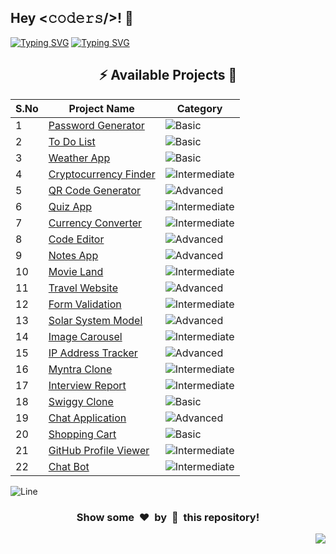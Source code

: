<h2>Hey <𝚌𝚘𝚍𝚎𝚛𝚜/>! 👋</h2>

[![Typing SVG](https://readme-typing-svg.herokuapp.com?font=Fira+Code&size=60&pause=1000&center=true&vCenter=true&multiline=true&width=1000&height=100&lines=REACT+JS+PROJECTS)](https://git.io/typing-svg)
[![Typing SVG](https://readme-typing-svg.demolab.com?font=Comfortaa&size=65&pause=400&color=18b8d0&center=true&vCenter=true&width=2000&height=200&lines=BASIC+LEVEL+PROJECTS;INTERMEDIATE+LEVEL+PROJECTS;ADVANCED+LEVEL+PROJECTS)](https://git.io/typing-svg)


<div align="center">

## :zap: Available Projects 🎉
<!-- Rules to Add project are as follows:

1. Attach the project name as shown below or you can refer from the README file of Vanilla-JS.
[To Do List](./Basic/To-Do-List)

2. If alignment is distorted, i will manage it. You have just added you project here according to serial number. 

3. Add the category of the project using the provided links below here, according to your project.

![Basic](https://img.shields.io/badge/Basic-00FF00?style=for-the-badge) 
![Intermediate](https://img.shields.io/badge/Intermediate-FFD700?style=for-the-badge) 
![Advanced](https://img.shields.io/badge/Advanced-FF0000?style=for-the-badge) 

-->


| S.No  | Project Name | Category |
|-------|--------------|----------|
|   1   | [Password Generator](./Basic/Password-Generator) | ![Basic](https://img.shields.io/badge/Basic-00FF00?style=for-the-badge) |
|   2   | [To Do List](./Basic/ToDo-List) | ![Basic](https://img.shields.io/badge/Basic-00FF00?style=for-the-badge) |
|   3   | [Weather App](./Basic/Weather-App) | ![Basic](https://img.shields.io/badge/Basic-00FF00?style=for-the-badge) |
|   4   | [Cryptocurrency Finder](./Intermediate/Cryptocurrency-Finder/) | ![Intermediate](https://img.shields.io/badge/Intermediate-FFD700?style=for-the-badge) |
|   5   | [QR Code Generator](./Advanced/Qr-Code-Generator/) | ![Advanced](https://img.shields.io/badge/Advanced-FF0000?style=for-the-badge) |
|   6   | [Quiz App](./Intermediate/Quiz-App/) | ![Intermediate](https://img.shields.io/badge/Intermediate-FFD700?style=for-the-badge) |
|   7   | [Currency Converter](./Intermediate/Currency-Converter/) | ![Intermediate](https://img.shields.io/badge/Intermediate-FFD700?style=for-the-badge) |
|   8   | [Code Editor](./Advanced/Code-Editor/) | ![Advanced](https://img.shields.io/badge/Advanced-FF0000?style=for-the-badge) |
|   9   | [Notes App](./Advanced/Notes-App/) | ![Advanced](https://img.shields.io/badge/Advanced-FF0000?style=for-the-badge) |
|   10  | [Movie Land](./Intermediate/Movie-Land/) | ![Intermediate](https://img.shields.io/badge/Intermediate-FFD700?style=for-the-badge) |
|   11  | [Travel Website](./Advanced/Travel-Website/) | ![Advanced](https://img.shields.io/badge/Advanced-FF0000?style=for-the-badge) |
|   12  | [Form Validation](./Intermediate/Form-Validation/) | ![Intermediate](https://img.shields.io/badge/Intermediate-FFD700?style=for-the-badge) |
|   13  | [Solar System Model](./Advanced/Solar-system-model/) | ![Advanced](https://img.shields.io/badge/Advanced-FF0000?style=for-the-badge) |
|   14  | [Image Carousel](./Intermediate/Image-Carousel) | ![Intermediate](https://img.shields.io/badge/Intermediate-FFD700?style=for-the-badge) |
|   15  | [IP Address Tracker](./Advanced/IP-Address-Tracker/) | ![Advanced](https://img.shields.io/badge/Advanced-FF0000?style=for-the-badge) |
|   16  | [Myntra Clone](./Intermediate/Myntra-Clone) | ![Intermediate](https://img.shields.io/badge/Intermediate-FFD700?style=for-the-badge) |
|   17  | [Interview Report](./Intermediate/Interview-Report/) | ![Intermediate](https://img.shields.io/badge/Intermediate-FFD700?style=for-the-badge) |
|   18  | [Swiggy Clone](./Basic/Swiggy-Clone/) | ![Basic](https://img.shields.io/badge/Basic-00FF00?style=for-the-badge) |
|   19  | [Chat Application](./Advanced/Chat-Application/)  | ![Advanced](https://img.shields.io/badge/Advanced-FF0000?style=for-the-badge) |
|   20  | [Shopping Cart](./Basic/Shopping-Cart/) | ![Basic](https://img.shields.io/badge/Basic-00FF00?style=for-the-badge) |
|   21  | [GitHub Profile Viewer](./Intermediate/GitHub-Profile-Viewer/) | ![Intermediate](https://img.shields.io/badge/Intermediate-FFD700?style=for-the-badge) |
|   22  | [Chat Bot](./Intermediate/Chat-Bot/) | ![Intermediate](https://img.shields.io/badge/Intermediate-FFD700?style=for-the-badge) |

</div>


![Line](https://github.com/Avdhesh-Varshney/WebMasterLog/assets/114330097/4b78510f-a941-45f8-a9d5-80ed0705e847)

<div align="center">
	<h3>Show some &nbsp;❤️&nbsp; by &nbsp;🌟&nbsp; this repository!</h3>
</div>
<a href="#top"><img src="https://img.shields.io/badge/-Back%20to%20Top-red?style=for-the-badge" align="right"/></a>
